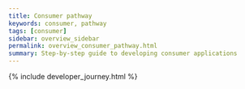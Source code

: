 ```yaml
---
title: Consumer pathway
keywords: consumer, pathway
tags: [consumer]
sidebar: overview_sidebar
permalink: overview_consumer_pathway.html
summary: Step-by-step guide to developing consumer applications
---
```


<Add text here...>
  
{% include developer_journey.html %}
